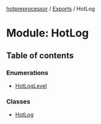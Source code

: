 [hotpreprocessor](../README.md) / [Exports](../modules.md) / HotLog

# Module: HotLog

## Table of contents

### Enumerations

- [HotLogLevel](../enums/hotlog.hotloglevel.md)

### Classes

- [HotLog](../classes/hotlog.hotlog-1.md)

